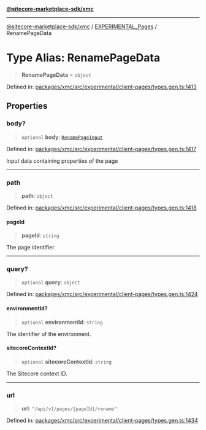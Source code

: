 [**@sitecore-marketplace-sdk/xmc**](../../../../README.md)

***

[@sitecore-marketplace-sdk/xmc](../../../../README.md) / [EXPERIMENTAL\_Pages](../README.md) / RenamePageData

# Type Alias: RenamePageData

> **RenamePageData** = `object`

Defined in: [packages/xmc/src/experimental/client-pages/types.gen.ts:1413](https://github.com/Sitecore/marketplace-sdk/blob/main/packages/xmc/src/experimental/client-pages/types.gen.ts#L1413)

## Properties

### body?

> `optional` **body**: [`RenamePageInput`](RenamePageInput.md)

Defined in: [packages/xmc/src/experimental/client-pages/types.gen.ts:1417](https://github.com/Sitecore/marketplace-sdk/blob/main/packages/xmc/src/experimental/client-pages/types.gen.ts#L1417)

Input data containing properties of the page

***

### path

> **path**: `object`

Defined in: [packages/xmc/src/experimental/client-pages/types.gen.ts:1418](https://github.com/Sitecore/marketplace-sdk/blob/main/packages/xmc/src/experimental/client-pages/types.gen.ts#L1418)

#### pageId

> **pageId**: `string`

The page identifier.

***

### query?

> `optional` **query**: `object`

Defined in: [packages/xmc/src/experimental/client-pages/types.gen.ts:1424](https://github.com/Sitecore/marketplace-sdk/blob/main/packages/xmc/src/experimental/client-pages/types.gen.ts#L1424)

#### environmentId?

> `optional` **environmentId**: `string`

The identifier of the environment.

#### sitecoreContextId?

> `optional` **sitecoreContextId**: `string`

The Sitecore context ID.

***

### url

> **url**: `"/api/v1/pages/{pageId}/rename"`

Defined in: [packages/xmc/src/experimental/client-pages/types.gen.ts:1434](https://github.com/Sitecore/marketplace-sdk/blob/main/packages/xmc/src/experimental/client-pages/types.gen.ts#L1434)
